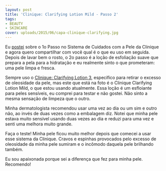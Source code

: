 ```yaml
---
layout: post
title: 'Clinique: Clarifying Lotion Mild - Passo 2'
tags:
- BEAUTY
- SKINCARE
cover: uploads/2015/06/capa-clinique-clarifying.jpg
---
```


Eu <a href="{{ site.baseUrl }}/clinique-sabonete-liquido-facial-passo-1/">postei</a> sobre o 1o Passo no Sistema de Cuidados com a Pele da Clinique e agora quero compartilhar com você qual é o que eu uso em seguida. Depois de lavar bem o rosto, o 2o passo é a loção de esfoliação suave que prepara a pela para a hidratação e eu realmente sinto o que prometeram: uma pele limpa e fresca.

Sempre uso o <a href="http://www.clinique.com.br/products/spp/index.tmpl?CATEGORY_ID=CAT1573&amp;PRODUCT_ID=PROD15503">Clinique: Clarifying Lotion 3</a>, específico para retirar o excesso de oleosidade da pele, mas este que está na foto é o Clinique Clarifying Lotion Mild, o que estou usando atualmente. Essa loção é um esfloiante para peles sensíveis, eu comprei para testar e não gostei. Não sinto a mesma sensação de limpeza que o outro.

Minha dermatologista recomendou usar uma vez ao dia ou um sim e outro não, ao invés de duas vezes como a embalagem diz. Notei que minha pele estava muito sensível usando duas vezes ao dia e reduzi para uma vez e senti uma melhora muito grande.

Faça o teste! Minha pele ficou muito melhor depois que comecei a usar esse sistema da Clinique. Cravos e espinhas provocados pelo excesso de oleosidade da minha pele sumiram e o incômodo daquela pele brilhando também.

Eu sou apaixonada porque sei a diferença que fez para minha pele. Recomendo!
